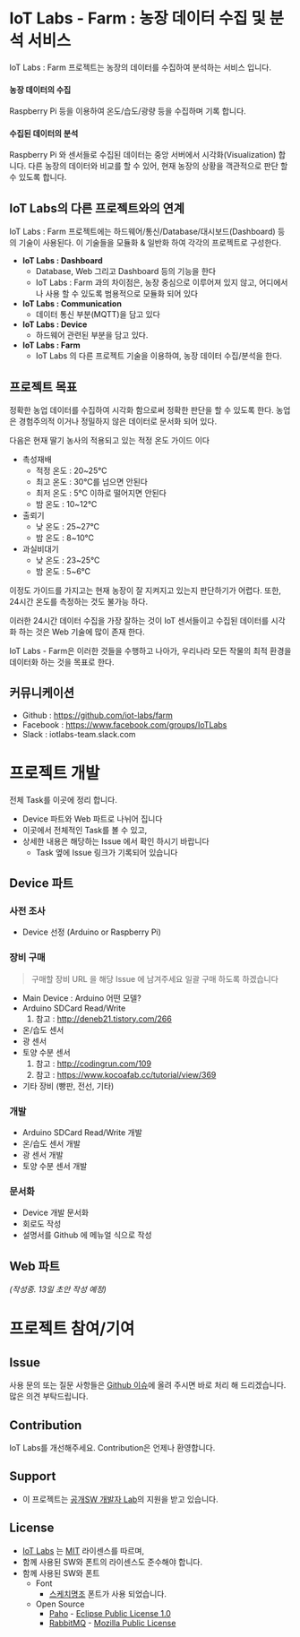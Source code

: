 # IoT Labs - Farm : 농장 데이터 수집 및 분석 서비스

IoT Labs : Farm 프로젝트는 농장의 데이터를 수집하여 분석하는 서비스 입니다.

#### 농장 데이터의 수집
Raspberry Pi 등을 이용하여 온도/습도/광량 등을 수집하며 기록 합니다.

#### 수집된 데이터의 분석
Raspberry Pi 와 센서들로 수집된 데이터는 중앙 서버에서 시각화(Visualization) 합니다.
다른 농장의 데이터와 비교를 할 수 있어, 현재 농장의 상황을 객관적으로 판단 할 수 있도록 합니다.


## IoT Labs의 다른 프로젝트와의 연계
IoT Labs : Farm 프로젝트에는 하드웨어/통신/Database/대시보드(Dashboard) 등의 기술이 사용된다.
이 기술들을 모듈화 & 일반화 하여 각각의 프로젝트로 구성한다.

- **IoT Labs : Dashboard**
  - Database, Web 그리고 Dashboard 등의 기능을 한다
  - IoT Labs : Farm 과의 차이점은, 농장 중심으로 이루어져 있지 않고, 어디에서나 사용 할 수 있도록 범용적으로 모듈화 되어 있다
- **IoT Labs : Communication**
  - 데이터 통신 부분(MQTT)을 담고 있다
- **IoT Labs : Device**
  - 하드웨어 관련된 부분을 담고 있다.
- **IoT Labs : Farm**
  - IoT Labs 의 다른 프로젝트 기술을 이용하여, 농장 데이터 수집/분석을 한다.

## 프로젝트 목표
정확한 농업 데이터를 수집하여 시각화 함으로써 정확한 판단을 할 수 있도록 한다.
농업은 경험주의적 이거나 정밀하지 않은 데이터로 문서화 되어 있다.

다음은 현재 딸기 농사의 적용되고 있는 적정 온도 가이드 이다
- 촉성재배
  - 적정 온도 : 20~25℃
  - 최고 온도 : 30℃를 넘으면 안된다
  - 최저 온도 : 5℃ 이하로 떨어지면 안된다
  - 밤 온도 : 10~12℃
- 출뢰기
  - 낮 온도 : 25~27℃
  - 밤 온도 : 8~10℃
- 과실비대기
  - 낮 온도 : 23~25℃
  - 밤 온도 : 5~6℃

이정도 가이드를 가지고는 현재 농장이 잘 지켜지고 있는지 판단하기가 어렵다.
또한, 24시간 온도를 측정하는 것도 불가능 하다.

이러한 24시간 데이터 수집을 가장 잘하는 것이 IoT 센서들이고
수집된 데이터를 시각화 하는 것은 Web 기술에 많이 존재 한다.

IoT Labs - Farm은 이러한 것들을 수행하고
나아가, 우리나라 모든 작물의 최적 환경을 데이터화 하는 것을 목표로 한다.

## 커뮤니케이션
- Github : https://github.com/iot-labs/farm
- Facebook : https://www.facebook.com/groups/IoTLabs
- Slack : iotlabs-team.slack.com

# 프로젝트 개발
전체 Task를 이곳에 정리 합니다.
* Device 파트와 Web 파트로 나뉘어 집니다
* 이곳에서 전체적인 Task를 볼 수 있고,
* 상세한 내용은 해당하는 Issue 에서 확인 하시기 바랍니다
  * Task 옆에 Issue 링크가 기록되어 있습니다

## Device 파트

### 사전 조사
- Device 선정 (Arduino or Raspberry Pi)

### 장비 구매

> 구매할 장비 URL 을 해당 Issue 에 남겨주세요
> 일괄 구매 하도록 하겠습니다

- Main Device : Arduino 어떤 모델?
- Arduino SDCard Read/Write
  1. 참고 : http://deneb21.tistory.com/266
- 온/습도 센서
- 광 센서
- 토양 수분 센서
  1. 참고 : http://codingrun.com/109
  2. 참고 : https://www.kocoafab.cc/tutorial/view/369
- 기타 장비 (빵판, 전선, 기타)

### 개발
- Arduino SDCard Read/Write 개발
- 온/습도 센서 개발
- 광 센서 개발
- 토양 수분 센서 개발

### 문서화
- Device 개발 문서화
- 회로도 작성
- 설명서를 Github 에 메뉴얼 식으로 작성

## Web 파트
*(작성중. 13일 초안 작성 예정)*


# 프로젝트 참여/기여

## Issue
사용 문의 또는 질문 사항들은 [Github 이슈](https://github.com/jongkwang/IoTLabs/issues)에 올려 주시면 바로 처리 해 드리겠습니다.
많은 의견 부탁드립니다.

## Contribution
IoT Labs를 개선해주세요. Contribution은 언제나 환영합니다.

## Support

* 이 프로젝트는 [공개SW 개발자 Lab](http://devlab.oss.kr/)의 지원을 받고 있습니다.


## License
* [IoT Labs](https://github.com/jongkwang/IoTLabs) 는 [MIT](https://opensource.org/licenses/MIT) 라이센스를 따르며,
* 함께 사용된 SW와 폰트의 라이센스도 준수해야 합니다.
* 함께 사용된 SW와 폰트
	* Font
		* [스케치명조](http://www.asiasoft.co.kr/) 폰트가 사용 되었습니다.
	* Open Source
		* [Paho](http://www.eclipse.org/paho/) - [Eclipse Public License 1.0](http://projects.eclipse.org/content/eclipse-public-license-1.0)
		* [RabbitMQ](https://www.rabbitmq.com/) - [Mozilla Public License](https://www.rabbitmq.com/mpl.html)
